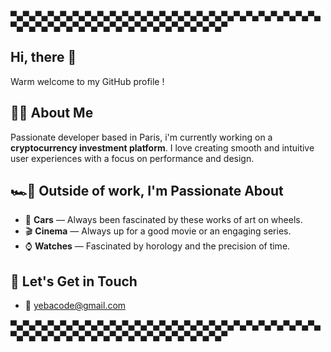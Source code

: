 ▀▄▀▄▀▄▀▄▀▄▀▄▀▄▀▄▀▄▀▄▀▄▀▄▀▄▀▄▀▄▀▄▀▄▀▄▀▄▀▄▀▄▀▄▀▄▀▄▀▄▀▄▀▄▀▄▀▄▀▄▀▄▀▄▀▄▀▄▀▄▀▄▀▄▀▄▀▄▀▄▀▄▀▄▀
## Hi, there 👋 
Warm welcome to my GitHub profile !

## 🧑‍💻 About Me
Passionate developer based in Paris, i'm currently working on a **cryptocurrency investment platform**. I love creating smooth and intuitive user experiences with a focus on performance and design.

## 🏎️💨 Outside of work, I'm Passionate About

- 🏁 **Cars** — Always been fascinated by these works of art on wheels.
- 🎬 **Cinema** — Always up for a good movie or an engaging series.
- ⌚ **Watches** — Fascinated by horology and the precision of time.

## 🕺 Let's Get in Touch
- 📧 yebacode@gmail.com

▀▄▀▄▀▄▀▄▀▄▀▄▀▄▀▄▀▄▀▄▀▄▀▄▀▄▀▄▀▄▀▄▀▄▀▄▀▄▀▄▀▄▀▄▀▄▀▄▀▄▀▄▀▄▀▄▀▄▀▄▀▄▀▄▀▄▀▄▀▄▀▄▀▄▀▄▀▄▀▄▀▄▀▄▀

